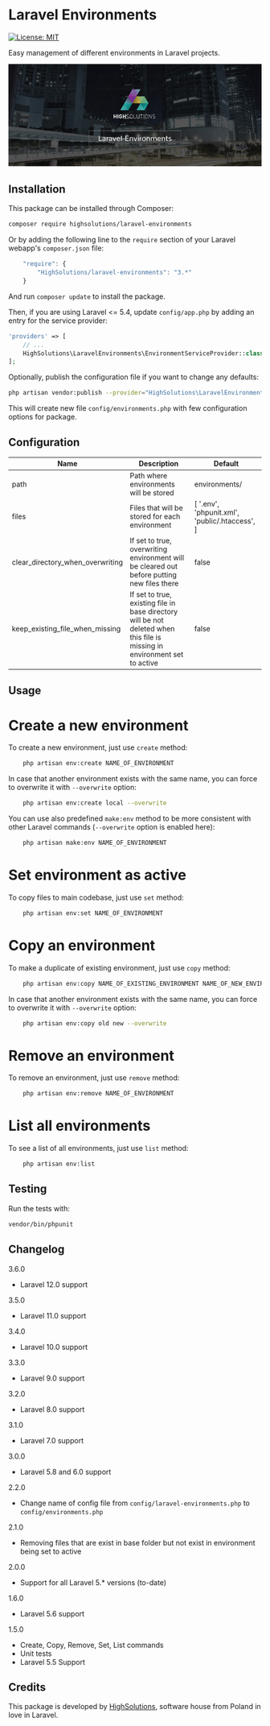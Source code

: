 Laravel Environments
================

[![License: MIT](https://img.shields.io/badge/License-MIT-brightgreen.svg?style=flat-square)](https://opensource.org/licenses/MIT)

Easy management of different environments in Laravel projects.

![Laravel-Environments by HighSolutions](https://raw.githubusercontent.com/highsolutions/laravel-environments/master/intro.jpg)

Installation
------------

This package can be installed through Composer:

```bash
composer require highsolutions/laravel-environments
```

Or by adding the following line to the `require` section of your Laravel webapp's `composer.json` file:

```javascript
    "require": {
        "HighSolutions/laravel-environments": "3.*"
    }
```

And run `composer update` to install the package.

Then, if you are using Laravel <= 5.4, update `config/app.php` by adding an entry for the service provider:

```php
'providers' => [
    // ...
    HighSolutions\LaravelEnvironments\EnvironmentServiceProvider::class,
];
```

Optionally, publish the configuration file if you want to change any defaults:

```bash
php artisan vendor:publish --provider="HighSolutions\LaravelEnvironments\EnvironmentServiceProvider"
```

This will create new file `config/environments.php` with few configuration options for package.

Configuration
------------

| Name                             | Description                                                                                | Default                                              |
|----------------------------------|--------------------------------------------------------------------------------------------|------------------------------------------------------|
| path                             | Path where environments will be stored                                                     | environments/                                        |
| files                            | Files that will be stored for each environment                                             | [   '.env',   'phpunit.xml',   'public/.htaccess', ] |
| clear_directory_when_overwriting | If set to true, overwriting environment will be cleared out before putting new files there | false                                                |
| keep_existing_file_when_missing  | If set to true, existing file in base directory will be not deleted when this file is missing in environment set to active | false                                                |


Usage
------------

Create a new environment
========================

To create a new environment, just use `create` method:

```bash
    php artisan env:create NAME_OF_ENVIRONMENT
```

In case that another environment exists with the same name, you can force to overwrite it with `--overwrite` option:

```bash
    php artisan env:create local --overwrite
```

You can use also predefined `make:env` method to be more consistent with other Laravel commands (`--overwrite` option is enabled here):

```bash
    php artisan make:env NAME_OF_ENVIRONMENT
```

Set environment as active
========================

To copy files to main codebase, just use `set` method:

```bash
    php artisan env:set NAME_OF_ENVIRONMENT
```

Copy an environment
========================

To make a duplicate of existing environment, just use `copy` method:

```bash
    php artisan env:copy NAME_OF_EXISTING_ENVIRONMENT NAME_OF_NEW_ENVIRONMENT
```

In case that another environment exists with the same name, you can force to overwrite it with `--overwrite` option:

```bash
    php artisan env:copy old new --overwrite
```

Remove an environment
========================

To remove an environment, just use `remove` method:

```bash
    php artisan env:remove NAME_OF_ENVIRONMENT
```

List all environments
========================

To see a list of all environments, just use `list` method:

```bash
    php artisan env:list
```

Testing
---------

Run the tests with:

``` bash
vendor/bin/phpunit
```

Changelog
---------

3.6.0
* Laravel 12.0 support

3.5.0
* Laravel 11.0 support

3.4.0
* Laravel 10.0 support

3.3.0
* Laravel 9.0 support

3.2.0
* Laravel 8.0 support

3.1.0
* Laravel 7.0 support

3.0.0
* Laravel 5.8 and 6.0 support

2.2.0
* Change name of config file from `config/laravel-environments.php` to `config/environments.php`

2.1.0
* Removing files that are exist in base folder but not exist in environment being set to active

2.0.0
* Support for all Laravel 5.* versions (to-date)

1.6.0
* Laravel 5.6 support

1.5.0
* Create, Copy, Remove, Set, List commands
* Unit tests
* Laravel 5.5 Support

Credits
-------

This package is developed by [HighSolutions](https://highsolutions.org), software house from Poland in love in Laravel.
